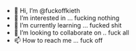 - 👋 Hi, I’m @fuckoffkieth
- 👀 I’m interested in ... fucking nothing
- 🌱 I’m currently learning ... fucked shit
- 💞️ I’m looking to collaborate on .. fuck all
- 📫 How to reach me ... fuck off

<!---
fuckoffkieth/fuckoffkieth is a ✨ special ✨ repository because its `README.md` (this file) appears on your GitHub profile.
You can click the Preview link to take a look at your changes.
--->
